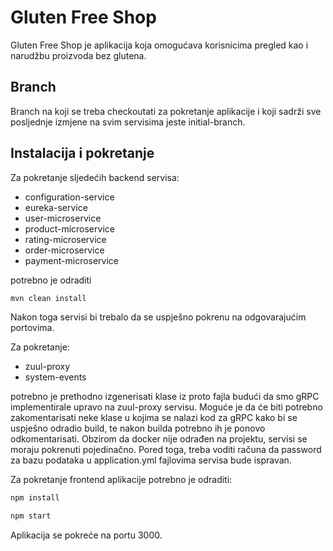 # Gluten Free Shop

Gluten Free Shop je aplikacija koja omogućava korisnicima pregled kao i narudžbu proizvoda bez glutena.

## Branch

Branch na koji se treba checkoutati za pokretanje aplikacije i koji sadrži sve posljednje izmjene na svim servisima jeste initial-branch.

## Instalacija i pokretanje

Za pokretanje sljedećih backend servisa:
*  configuration-service
*  eureka-service
*  user-microservice
*  product-microservice
*  rating-microservice
*  order-microservice
*  payment-microservice

potrebno je odraditi
```bash
mvn clean install
```
Nakon toga servisi bi trebalo da se uspješno pokrenu na odgovarajućim portovima.

Za pokretanje: 
*  zuul-proxy
*  system-events

potrebno je prethodno izgenerisati klase iz proto fajla budući da smo gRPC implementirale upravo na zuul-proxy servisu. 
Moguće je da će biti potrebno zakomentarisati neke klase u kojima se nalazi kod za gRPC kako bi se uspješno odradio build, te nakon builda potrebno ih je ponovo odkomentarisati.
Obzirom da docker nije odrađen na projektu, servisi se moraju pokrenuti pojedinačno. Pored toga, treba voditi računa da password za bazu podataka u application.yml fajlovima servisa bude ispravan. 


Za pokretanje frontend aplikacije potrebno je odraditi:
```bash
npm install
```
```bash
npm start
```
Aplikacija se pokreće na portu 3000. 

